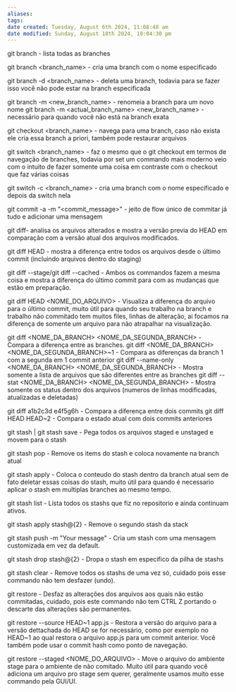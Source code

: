```yaml
---
aliases: 
tags: 
date created: Tuesday, August 6th 2024, 11:08:48 am
date modified: Sunday, August 18th 2024, 10:04:30 pm
---
```

git branch - lista todas as branches

git branch <branch_name> - cria uma branch com o nome especificado 

git branch -d <branch_name> - deleta uma branch, todavia para se fazer isso você não pode estar na branch especificada

git branch -m <new_branch_name> - renomeia a branch para um novo nome
git branch -m <actual_branch_name> <new_branch_name> - necessário para quando você não está na branch exata

git checkout <branch_name> - navega para uma branch, caso não exista ele cria essa branch a 
priori, também pode restaurar arquivos

git switch <branch_name> - faz o mesmo que o git checkout em termos de navegação de branches, todavia por set um commando mais moderno veio com o intuito de fazer somente uma coisa em contraste com o checkout que faz várias coisas

git switch -c <branch_name> - cria uma branch com o nome especificado e depois da switch nela

git commit -a -m "<commit_message>" - jeito de flow único de commitar já tudo e adicionar uma mensagem

git diff- analisa os arquivos alterados e mostra a versão previa do HEAD em comparação com a versão atual dos arquivos modificados.

git diff HEAD - mostra a diferença entre todos os arquivos desde o último commit (incluindo arquivos dentro do staging)

git diff --stage/git diff --cached - Ambos os commandos fazem a mesma coisa e mostra a diferença do último commit para com as mudanças que estão em preparação.

git diff HEAD <NOME_DO_ARQUIVO> - Visualiza a diferença do arquivo para o último commit, muito útil para quando seu trabalho na branch e trabalho não commitado tem muitos files, linhas de alteração, ai focamos na diferença de somente um arquivo para não atrapalhar na visualização.

git diff <NOME_DA_BRANCH> <NOME_DA_SEGUNDA_BRANCH> - Compara a diferença entre as branches.
	git diff <NOME_DA_BRANCH> <NOME_DA_SEGUNDA_BRANCH>~1 - Compara as diferenças da branch 1 com a segunda em 1 commit anterior
	git diff --name-only <NOME_DA_BRANCH> <NOME_DA_SEGUNDA_BRANCH> - Mostra somente a lista de arquivos que são diferentes entre as branches
	git diff --stat <NOME_DA_BRANCH> <NOME_DA_SEGUNDA_BRANCH> - Mostra somente os status dentro dos arquivos (numeros de linhas modificadas, atualizadas e deletadas)

git diff a1b2c3d e4f5g6h - Compara a diferença entre dois commits
git diff HEAD HEAD~2 - Compara o estado atual com dois commits anteriores

git stash | git stash save - Pega todos os arquivos staged e unstaged e movem para o stash

git stash pop - Remove os items do stash e coloca novamente na branch atual

git stash apply - Coloca o conteudo do stash dentro da branch atual sem de fato deletar essas coisas do stash, muito útil para quando é necessario aplicar o stash em multiplas branches ao mesmo tempo.

git stash list - Lista todos os stashs que fiz no repositorio e ainda continuam ativos.

git stash apply stash@{2} - Remove o segundo stash da stack

git stash push -m "Your message" - Cria um stash com uma mensagem customizada em vez da default.

git stash drop stash@{2} - Dropa o stash em especifico da pilha de stashs

git stash clear - Remove todos os stashs de uma vez só, cuidado pois esse commando não tem desfazer (undo).

git restore - Desfaz as alterações dos arquivos aos quais não estão commitadas, cuidado, pois este commando não tem CTRL Z portando o descarte das alterações são permanentes.

git restore --source HEAD~1 app.js - Restora a versão do arquivo para a versão dettachada do HEAD se for necessário, como por exemplo no HEAD~1 ao qual restora o arquivo app.js para um commit anterior. Você também pode usar o commit hash como ponto de navegação.

git restore --staged <NOME_DO_ARQUIVO> - Move o arquivo do ambiente stage para o ambiente de não comitado. Muito útil para quando você adiciona um arquivo pro stage sem querer, geralmente usamos muito esse commando pela GUI/UI.